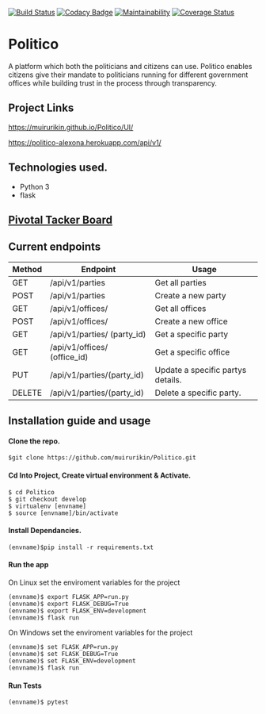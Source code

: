 [![Build Status](https://travis-ci.com/muirurikin/Politico.svg?branch=develop)](https://travis-ci.com/muirurikin/Politico) [![Codacy Badge](https://api.codacy.com/project/badge/Grade/391d9b03bd3f4f1da20d2f3a7218b603)](https://www.codacy.com/app/muirurikin/Politico?utm_source=github.com&amp;utm_medium=referral&amp;utm_content=muirurikin/Politico&amp;utm_campaign=Badge_Grade) [![Maintainability](https://api.codeclimate.com/v1/badges/da7d677cc0d6b38cea63/maintainability)](https://codeclimate.com/github/muirurikin/Politico/maintainability) [![Coverage Status](https://coveralls.io/repos/github/muirurikin/Politico/badge.svg?branch=develop)](https://coveralls.io/github/muirurikin/Politico?branch=develop)

# Politico

A platform which both the politicians and citizens can use. Politico enables citizens give their mandate to politicians running for different government offices while building trust in the process through transparency.

## Project Links
https://muirurikin.github.io/Politico/UI/

https://politico-alexona.herokuapp.com/api/v1/

## Technologies used.
* Python 3
* flask

## [Pivotal Tacker Board](https://www.pivotaltracker.com/n/projects/2241669)

## Current endpoints

| Method  | Endpoint  | Usage  |
|---|---|---|     
|GET| /api/v1/parties| Get all parties|
|POST | /api/v1/parties  | Create a new party  |
|GET| /api/v1/offices/  | Get all offices|
|POST|	/api/v1/offices/  |	Create a new office  |
|GET| /api/v1/parties/ (party_id) | Get a specific party|
|GET| /api/v1/offices/ (office_id) | Get a specific office|
|PUT|	/api/v1/parties/(party_id) |	Update a specific partys details.|
|DELETE	| /api/v1/parties/(party_id)	| Delete a specific party.|

## Installation guide and usage

#### **Clone the repo.**
  ```
$git clone https://github.com/muirurikin/Politico.git
  ```

#### **Cd Into Project, Create virtual environment & Activate.**
  ```
$ cd Politico
$ git checkout develop
$ virtualenv [envname]
$ source [envname]/bin/activate
   ```
#### **Install Dependancies.**
  ```
(envname)$pip install -r requirements.txt
  ```

#### **Run the app**
On Linux set the enviroment variables for the project
```
(envname)$ export FLASK_APP=run.py
(envname)$ export FLASK_DEBUG=True
(envname)$ export FLASK_ENV=development
(envname)$ flask run
```
On Windows set the enviroment variables for the project
```
(envname)$ set FLASK_APP=run.py
(envname)$ set FLASK_DEBUG=True
(envname)$ set FLASK_ENV=development
(envname)$ flask run
```

#### **Run Tests**

  ```
(envname)$ pytest
  ```

